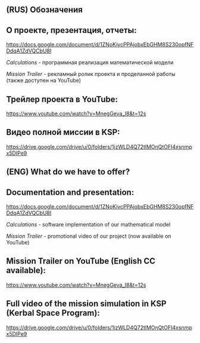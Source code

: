## (RUS) Обозначения

## О проекте, презентация, отчеты:
https://docs.google.com/document/d/1ZNoKiycPPAjobxEbGHM8S230opfNFDdqA1ZdVQCbU8I

*Calculations* - программная реализация математической модели

*Mission Trailer* - рекламный ролик проекта и проделанной работы (также доступен на YouTube)

## Трейлер проекта в YouTube:
https://www.youtube.com/watch?v=MnegGeva_I8&t=12s

## Видео полной миссии в KSP:
https://drive.google.com/drive/u/0/folders/1jzWLD4Q72tlMOnQtOFI4xsnmpx5DIPe9

## (ENG) What do we have to offer?

## Documentation and presentation:
https://docs.google.com/document/d/1ZNoKiycPPAjobxEbGHM8S230opfNFDdqA1ZdVQCbU8I

*Calculations* - software implementation of our mathematical model

*Mission Trailer* - promotional video of our project (now available on YouTube)

## Mission Trailer on YouTube (English CC available):
https://www.youtube.com/watch?v=MnegGeva_I8&t=12s

## Full video of the mission simulation in KSP (Kerbal Space Program):
https://drive.google.com/drive/u/0/folders/1jzWLD4Q72tlMOnQtOFI4xsnmpx5DIPe9
